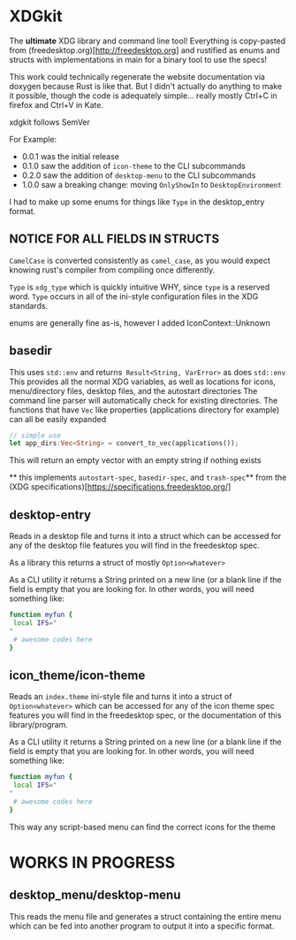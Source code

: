 # XDGkit

The **ultimate** XDG library and command line tool!
Everything is copy-pasted from (freedesktop.org)[http://freedesktop.org] and rustified as enums and structs with implementations in main for a binary tool to use the specs!

This work could technically regenerate the website documentation via doxygen because Rust is like that.  But I didn't actually do anything to make it possible, though the code is adequately simple... really mostly Ctrl+C in firefox and Ctrl+V in Kate.

xdgkit follows SemVer

For Example:
 * 0.0.1 was the initial release
 * 0.1.0 saw the addition of `icon-theme` to the CLI subcommands
 * 0.2.0 saw the addition of `desktop-menu` to the CLI subcommands
 * 1.0.0 saw a breaking change: moving `OnlyShowIn` to `DesktopEnvironment`

I had to make up some enums for things like `Type` in the desktop_entry format.

## NOTICE FOR ALL FIELDS IN STRUCTS

`CamelCase` is converted consistently as `camel_case`, as you would expect knowing rust's compiler from compiling once differently.

`Type` is `xdg_type`  which is quickly intuitive WHY, since `type` is a reserved word.  `Type` occurs in all of the ini-style configuration files in the XDG standards.

enums are generally fine as-is, however I added IconContext::Unknown
## basedir

This uses `std::env` and returns` Result<String, VarError>` as does `std::env`
This provides all the normal XDG variables, as well as locations for icons, menu/directory files, desktop files, and the autostart directories
The command line parser will automatically check for existing directories.
The functions that have `Vec` like properties (applications directory for example) can all be easily expanded
```rs
// simple use
let app_dirs:Vec<String> = convert_to_vec(applications());
```
This will return an empty vector with an empty string if nothing exists

** this implements `autostart-spec`, `basedir-spec`, and `trash-spec`** from the (XDG specifications)[https://specifications.freedesktop.org/]

## desktop-entry

Reads in a desktop file and turns it into a struct which can be accessed for any of the desktop file features you will find in the freedesktop spec.

As a library this returns a struct of mostly `Option<whatever>`

As a CLI utility it returns a String printed on a new line (or a blank line if the field is empty that you are looking for. In other words, you will need something like:

```sh
function myfun {
 local IFS="
"
 # awesome codes here
}
```

## icon_theme/icon-theme

Reads an `index.theme` ini-style file and turns it into a struct of `Option<whatever>` which can be accessed for any of the icon theme spec features you will find in the freedesktop spec, or the documentation of this library/program.

As a CLI utility it returns a String printed on a new line (or a blank line if the field is empty that you are looking for. In other words, you will need something like:

```sh
function myfun {
 local IFS="
"
 # awesome codes here
}
```

This way any script-based menu can find the correct icons for the theme

# WORKS IN PROGRESS

## desktop_menu/desktop-menu

This reads the menu file and generates a struct containing the entire menu which can be fed into another program to output it into a specific format.




